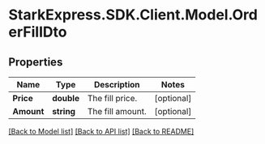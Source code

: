 # StarkExpress.SDK.Client.Model.OrderFillDto

## Properties

Name | Type | Description | Notes
------------ | ------------- | ------------- | -------------
**Price** | **double** | The fill price. | [optional] 
**Amount** | **string** | The fill amount. | [optional] 

[[Back to Model list]](../README.md#documentation-for-models) [[Back to API list]](../README.md#documentation-for-api-endpoints) [[Back to README]](../README.md)

